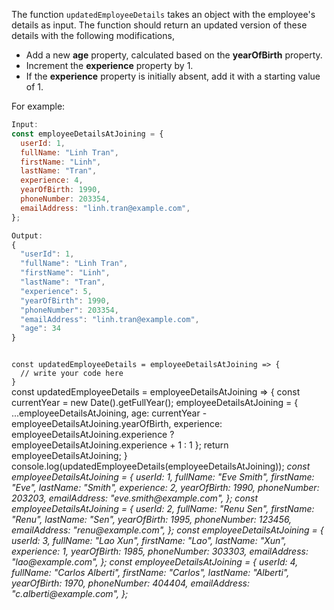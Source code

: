 The function `updatedEmployeeDetails` takes an object with the
employee's details as input. The function should return an
updated version of these details with the following modifications,

  - Add a new **age** property, calculated based on the **yearOfBirth** property.
  - Increment the **experience** property by 1.
  - If the **experience** property is initially absent, add it with a starting value of 1.

For example:
```js
Input:
const employeeDetailsAtJoining = {
  userId: 1,
  fullName: "Linh Tran",
  firstName: "Linh",
  lastName: "Tran",
  experience: 4,
  yearOfBirth: 1990,
  phoneNumber: 203354,
  emailAddress: "linh.tran@example.com",
};

Output:
{
  "userId": 1,
  "fullName": "Linh Tran",
  "firstName": "Linh",
  "lastName": "Tran",
  "experience": 5,
  "yearOfBirth": 1990,
  "phoneNumber": 203354,
  "emailAddress": "linh.tran@example.com",
  "age": 34
}
```

<codeblock language="javascript" type="exercise" testMode="multipleInput">
<code>
const updatedEmployeeDetails = employeeDetailsAtJoining => {
  // write your code here
}
</code>

<solution>
const updatedEmployeeDetails = employeeDetailsAtJoining => {
  const currentYear = new Date().getFullYear();
  employeeDetailsAtJoining = {
      ...employeeDetailsAtJoining,
      age: currentYear - employeeDetailsAtJoining.yearOfBirth,
      experience: employeeDetailsAtJoining.experience ? employeeDetailsAtJoining.experience + 1 : 1
  };
  return employeeDetailsAtJoining;
}
</solution>

<testcases>
<caller>
console.log(updatedEmployeeDetails(employeeDetailsAtJoining));
</caller>
<testcase>
<i>
const employeeDetailsAtJoining = {
  userId: 1,
  fullName: "Eve Smith",
  firstName: "Eve",
  lastName: "Smith",
  experience: 2,
  yearOfBirth: 1990,
  phoneNumber: 203203,
  emailAddress: "eve.smith@example.com",
};
</i>
</testcase>
<testcase>
<i>
const employeeDetailsAtJoining = {
  userId: 2,
  fullName: "Renu Sen",
  firstName: "Renu",
  lastName: "Sen",
  yearOfBirth: 1995,
  phoneNumber: 123456,
  emailAddress: "renu@example.com",
};
</i>
</testcase>
<testcase>
<i>
const employeeDetailsAtJoining = {
  userId: 3,
  fullName: "Lao Xun",
  firstName: "Lao",
  lastName: "Xun",
  experience: 1,
  yearOfBirth: 1985,
  phoneNumber: 303303,
  emailAddress: "lao@example.com",
};
</i>
</testcase>
<testcase>
<i>
const employeeDetailsAtJoining = {
  userId: 4,
  fullName: "Carlos Alberti",
  firstName: "Carlos",
  lastName: "Alberti",
  yearOfBirth: 1970,
  phoneNumber: 404404,
  emailAddress: "c.alberti@example.com",
};
</i>
</testcase>
</testcases>
</codeblock>
